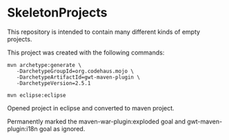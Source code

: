 SkeletonProjects
================
This repository is intended to contain many different kinds of empty projects. 

This project was created with the following commands:

<pre><code>mvn archetype:generate \
   -DarchetypeGroupId=org.codehaus.mojo \
   -DarchetypeArtifactId=gwt-maven-plugin \
   -DarchetypeVersion=2.5.1
</pre></code>

<pre><code>mvn eclipse:eclipse
</pre></code>

Opened project in eclipse and converted to maven project.

Permanently marked the maven-war-plugin:exploded goal and gwt-maven-plugin:i18n goal as ignored.

